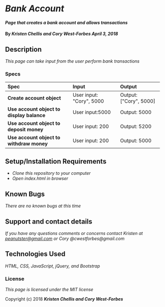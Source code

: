 # _Bank Account_

#### _Page that creates a bank account and allows transactions_

#### By _**Kristen Chellis and Cory West-Forbes April 3, 2018**_

## Description

_This page can take input from the user perform bank transactions_

### Specs
| Spec | Input | Output |
| :-------------     | :------------- | :------------- |
| **Create account object** | User input: "Cory", 5000 | Output: ["Cory", 5000] |
| **Use account object to display balance** | User input:5000  | Output: 5000 |
| **Use account object to deposit money** | User input: 200 | Output: 5200 |
| **Use account object to withdraw money** | User input: 200 | Output: 5000 |

## Setup/Installation Requirements

* _Clone this repository to your computer_
* _Open index.html in browser_


## Known Bugs

_There are no known bugs at this time_

## Support and contact details

_If you have any questions comments or concerns contact Kristen at peanutster@gmail.com or Cory @cwestforbes@gmail.com_

## Technologies Used

_HTML, CSS, JavaScript, jQuery, and Bootstrap_

### License

*This page is licensed under the MIT license*

Copyright (c) 2018 **_Kristen Chellis and Cory West-Forbes_**
